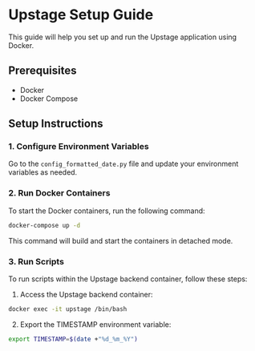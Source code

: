 # Upstage Setup Guide

This guide will help you set up and run the Upstage application using Docker.

## Prerequisites

- Docker
- Docker Compose

## Setup Instructions

### 1. Configure Environment Variables

Go to the `config_formatted_date.py` file and update your environment variables as needed.

### 2. Run Docker Containers

To start the Docker containers, run the following command:

```sh
docker-compose up -d
```

This command will build and start the containers in detached mode.

### 3. Run Scripts
To run scripts within the Upstage backend container, follow these steps:

1. Access the Upstage backend container:

```sh
docker exec -it upstage /bin/bash
```

2. Export the TIMESTAMP environment variable:

```sh
export TIMESTAMP=$(date +"%d_%m_%Y")
```